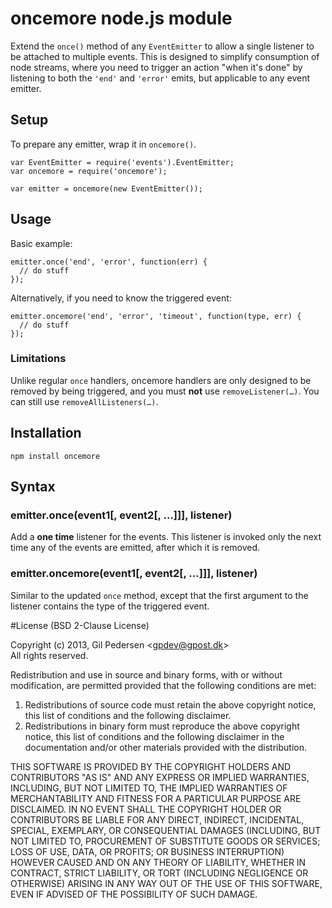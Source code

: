 # oncemore node.js module

Extend the `once()` method of any `EventEmitter` to allow a single listener to be attached to multiple events.
This is designed to simplify consumption of node streams, where you need to trigger an action "when it's done" by listening to both the `'end'` and `'error'` emits, but applicable to any event emitter.

## Setup

To prepare any emitter, wrap it in `oncemore()`.

    var EventEmitter = require('events').EventEmitter;
    var oncemore = require('oncemore');

    var emitter = oncemore(new EventEmitter());

## Usage

Basic example:

    emitter.once('end', 'error', function(err) {
      // do stuff
    });

Alternatively, if you need to know the triggered event:

    emitter.oncemore('end', 'error', 'timeout', function(type, err) {
      // do stuff
    });

### Limitations

Unlike regular `once` handlers, oncemore handlers are only designed to be removed by being triggered, and you must **not** use `removeListener(…)`. You can still use `removeAllListeners(…)`.

## Installation

    npm install oncemore

## Syntax

### emitter.once(event1[, event2[, …]]], listener)

Add a **one time** listener for the events. This listener is invoked only the next time any of the events are emitted, after which it is removed.

### emitter.oncemore(event1[, event2[, …]]], listener)

Similar to the updated `once` method, except that the first argument to the listener contains the type of the triggered event.

#License
(BSD 2-Clause License)

Copyright (c) 2013, Gil Pedersen &lt;gpdev@gpost.dk&gt;  
All rights reserved.

Redistribution and use in source and binary forms, with or without modification, are permitted provided that the following conditions are met: 

1. Redistributions of source code must retain the above copyright notice, this list of conditions and the following disclaimer. 
2. Redistributions in binary form must reproduce the above copyright notice, this list of conditions and the following disclaimer in the documentation and/or other materials provided with the distribution. 

THIS SOFTWARE IS PROVIDED BY THE COPYRIGHT HOLDERS AND CONTRIBUTORS "AS IS" AND ANY EXPRESS OR IMPLIED WARRANTIES, INCLUDING, BUT NOT LIMITED TO, THE IMPLIED WARRANTIES OF MERCHANTABILITY AND FITNESS FOR A PARTICULAR PURPOSE ARE DISCLAIMED. IN NO EVENT SHALL THE COPYRIGHT HOLDER OR CONTRIBUTORS BE LIABLE FOR ANY DIRECT, INDIRECT, INCIDENTAL, SPECIAL, EXEMPLARY, OR CONSEQUENTIAL DAMAGES (INCLUDING, BUT NOT LIMITED TO, PROCUREMENT OF SUBSTITUTE GOODS OR SERVICES; LOSS OF USE, DATA, OR PROFITS; OR BUSINESS INTERRUPTION) HOWEVER CAUSED AND ON ANY THEORY OF LIABILITY, WHETHER IN CONTRACT, STRICT LIABILITY, OR TORT (INCLUDING NEGLIGENCE OR OTHERWISE) ARISING IN ANY WAY OUT OF THE USE OF THIS SOFTWARE, EVEN IF ADVISED OF THE POSSIBILITY OF SUCH DAMAGE.
